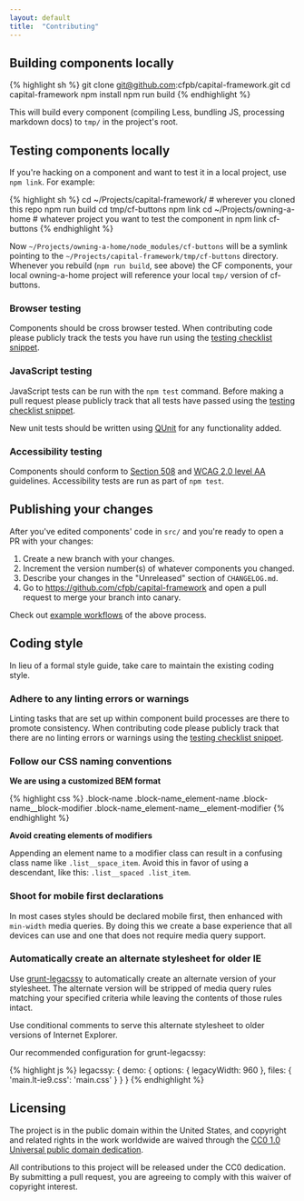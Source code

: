 ```yaml
---
layout: default
title:  "Contributing"
---
```


## Building components locally

{% highlight sh %}
git clone git@github.com:cfpb/capital-framework.git
cd capital-framework
npm install
npm run build
{% endhighlight %}

This will build every component (compiling Less, bundling JS, processing markdown docs) to `tmp/` in the project's root.


## Testing components locally

If you're hacking on a component and want to test it in a local project, use `npm link`. 
For example:

{% highlight sh %}
cd ~/Projects/capital-framework/ # wherever you cloned this repo
npm run build
cd tmp/cf-buttons
npm link
cd ~/Projects/owning-a-home # whatever project you want to test the component in
npm link cf-buttons
{% endhighlight %}

Now `~/Projects/owning-a-home/node_modules/cf-buttons` will be a symlink pointing 
to the `~/Projects/capital-framework/tmp/cf-buttons` directory.
Whenever you rebuild (`npm run build`, see above) the CF components, your local 
owning-a-home project will reference your local `tmp/` version of cf-buttons.


### Browser testing

Components should be cross browser tested. When contributing code please publicly track the tests you have run using the
[testing checklist snippet](testing-snippet.html).


### JavaScript testing

JavaScript tests can be run with the `npm test` command. Before making a pull 
request please publicly track that all tests have passed using the [testing checklist snippet](testing-snippet.html).

New unit tests should be written using [QUnit](https://qunitjs.com/) for any functionality added.


### Accessibility testing

Components should conform to [Section 508](http://www.section508.gov/)
and [WCAG 2.0 level AA](http://www.w3.org/TR/WCAG20/) guidelines. Accessibility
tests are run as part of `npm test`.


## Publishing your changes

After you've edited components' code in `src/` and you're ready to open a PR with your changes:

1. Create a new branch with your changes.
1. Increment the version number(s) of whatever components you changed.
1. Describe your changes in the "Unreleased" section of `CHANGELOG.md`.
1. Go to https://github.com/cfpb/capital-framework and open a pull request to merge your branch into canary.

Check out [example workflows](https://github.com/cfpb/capital-framework/issues/248) of the above process.


## Coding style

In lieu of a formal style guide, take care to maintain the existing coding style.


### Adhere to any linting errors or warnings

Linting tasks that are set up within component build processes are there to
promote consistency. When contributing code please publicly track that there are no linting errors
or warnings using the [testing checklist snippet](testing-snippet.html).


### Follow our CSS naming conventions

**We are using a customized BEM format**

{% highlight css %}
.block-name
.block-name_element-name
.block-name__block-modifier
.block-name_element-name__element-modifier
{% endhighlight %}

**Avoid creating elements of modifiers**

Appending an element name to a modifier class can result in a confusing class
name like `.list__space_item`.
Avoid this in favor of using a descendant, like this: `.list__spaced .list_item`.


### Shoot for mobile first declarations

In most cases styles should be declared mobile first,
then enhanced with `min-width` media queries. By doing this we create a base 
experience that all devices can use and one that does not require media query support.


### Automatically create an alternate stylesheet for older IE

Use [grunt-legacssy](https://github.com/robinpokorny/grunt-legacssy) to
automatically create an alternate version of your stylesheet.
The alternate version will be stripped of media query rules matching your
specified criteria while leaving the contents of those rules intact.

Use conditional comments to serve this alternate stylesheet to older versions
of Internet Explorer.

Our recommended configuration for grunt-legacssy:

{% highlight js %}
legacssy: {
  demo: {
    options: {
      legacyWidth: 960
    },
    files: {
      'main.lt-ie9.css': 'main.css'
    }
  }
}
{% endhighlight %}


## Licensing

The project is in the public domain within the United States, and
copyright and related rights in the work worldwide are waived through
the [CC0 1.0 Universal public domain dedication][CC0].

All contributions to this project will be released under the CC0
dedication. By submitting a pull request, you are agreeing to comply
with this waiver of copyright interest.

[CC0]: http://creativecommons.org/publicdomain/zero/1.0/
